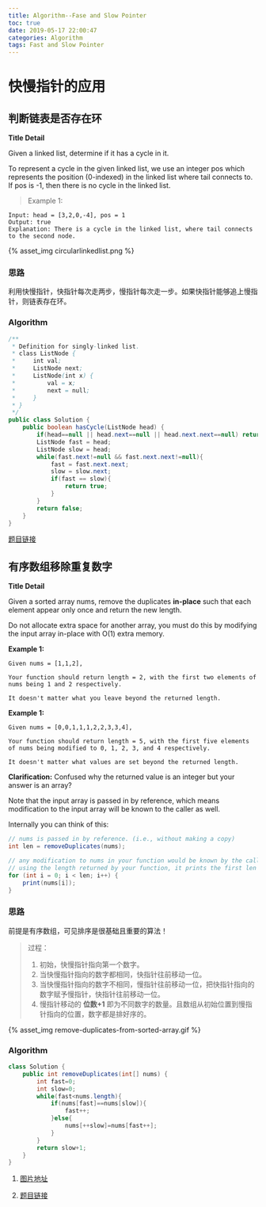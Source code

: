 ```yaml
---
title: Algorithm--Fase and Slow Pointer
toc: true
date: 2019-05-17 22:00:47
categories: Algorithm
tags: Fast and Slow Pointer
---
```

# **快慢指针的应用**

## **判断链表是否存在环**

**Title Detail**

Given a linked list, determine if it has a cycle in it.

To represent a cycle in the given linked list, we use an integer pos which represents the position (0-indexed) in the linked list where tail connects to. If pos is -1, then there is no cycle in the linked list.

>Example 1:

```
Input: head = [3,2,0,-4], pos = 1
Output: true
Explanation: There is a cycle in the linked list, where tail connects to the second node.
```

{% asset_img  circularlinkedlist.png %}

### **思路**

利用快慢指针，快指针每次走两步，慢指针每次走一步。如果快指针能够追上慢指针，则链表存在环。

### **Algorithm**
```Java
/**
 * Definition for singly-linked list.
 * class ListNode {
 *     int val;
 *     ListNode next;
 *     ListNode(int x) {
 *         val = x;
 *         next = null;
 *     }
 * }
 */
public class Solution {
    public boolean hasCycle(ListNode head) {
        if(head==null || head.next==null || head.next.next==null) return false;
        ListNode fast = head;
        ListNode slow = head;
        while(fast.next!=null && fast.next.next!=null){
            fast = fast.next.next;
            slow = slow.next;
            if(fast == slow){
                return true;
            }
        }
        return false;
    }
}
```
[题目链接](https://leetcode-cn.com/problems/linked-list-cycle/)

## **有序数组移除重复数字**

**Title Detail**

Given a sorted array nums, remove the duplicates **in-place** such that each element appear only once and return the new length.

Do not allocate extra space for another array, you must do this by modifying the input array in-place with O(1) extra memory.

**Example 1:**
```
Given nums = [1,1,2],

Your function should return length = 2, with the first two elements of nums being 1 and 2 respectively.

It doesn't matter what you leave beyond the returned length.
```

**Example 1:**
```
Given nums = [0,0,1,1,1,2,2,3,3,4],

Your function should return length = 5, with the first five elements of nums being modified to 0, 1, 2, 3, and 4 respectively.

It doesn't matter what values are set beyond the returned length.
```

**Clarification:**
Confused why the returned value is an integer but your answer is an array?

Note that the input array is passed in by reference, which means modification to the input array will be known to the caller as well.

Internally you can think of this:
```java
// nums is passed in by reference. (i.e., without making a copy)
int len = removeDuplicates(nums);

// any modification to nums in your function would be known by the caller.
// using the length returned by your function, it prints the first len elements.
for (int i = 0; i < len; i++) {
    print(nums[i]);
}
```

### **思路**

前提是有序数组，可见排序是很基础且重要的算法！

>过程：
>1. 初始，快慢指针指向第一个数字。
>2. 当快慢指针指向的数字都相同，快指针往前移动一位。
>3. 当快慢指针指向的数字不相同，慢指针往前移动一位，把快指针指向的数字赋予慢指针，快指针往前移动一位。
>4. 慢指针移动的 **位数+1** 即为不同数字的数量。且数组从初始位置到慢指针指向的位置，数字都是排好序的。

{% asset_img  remove-duplicates-from-sorted-array.gif %}

### **Algorithm**
```Java
class Solution {
    public int removeDuplicates(int[] nums) {
        int fast=0;
        int slow=0;
        while(fast<nums.length){
            if(nums[fast]==nums[slow]){
                fast++;
            }else{
                nums[++slow]=nums[fast++];
            }
        }
        return slow+1;
    }
}
```

1. [图片地址]( https://github.com/MisterBooo/LeetCodeAnimation)   

2. [题目链接](https://leetcode.com/problems/remove-duplicates-from-sorted-array/description/)

